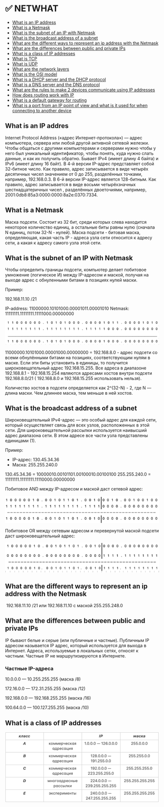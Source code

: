 # :white_check_mark: NETWHAT

- [What is an IP address](#p1)
- [What is a Netmask](#p2)
- [What is the subnet of an IP with Netmask](#p3)
- [What is the broadcast address of a subnet](#p4)
- [What are the different ways to represent an ip address with the Netmask](#p5)
- [What are the differences between public and private IPs](#p6)
- [What is a class of IP addresses](#p7)
- [What is TCP](#p8)
- [What is UDP](#p9)
- [What are the network layers](#p10)
- [What is the OSI model](#p11)
- [What is a DHCP server and the DHCP protocol](#p12)
- [What is a DNS server and the DNS protocol](#p13)
- [What are the rules to make 2 devices communicate using IP addresses](#p14)
- [How does routing work with IP](#p15)
- [What is a default gateway for routing](#p16)
- [What is a port from an IP point of view and what is it used for when connecting to another device](#p17)

## What is an IP addres <a name="p1"></a>

Internet Protocol Address («адрес Интернет-протокола») — адрес компьютера, сервера или любой другой активной сетевой железки. Чтобы общаться с другими компьютерами и серверами нужно чтобы у него был уникальный идентификатор, чтобы понять, куда нужно слать данные, и как их получить обратно.
Бывает IPv4 (имеет длину 4 байта) и IPv6 (имеет длину 16 байт).
В 4-й версии IP-адрес представляет собой 32-битное число. Как правило, адрес записывается в виде четырёх десятичных чисел значением от 0 до 255, разделённых точками, например, 192.168.0.3.
В 6-й версии IP-адрес является 128-битным. Как правило, адрес записывается в виде восьми четырёхзначных шестнадцатеричных чисел , разделённых двоеточиями, например, 2001:0db8:85a3:0000:0000:8a2e:0370:7334.

## What is a Netmask <a name="p2"></a>

Маска подсети. Состоит из 32 бит, среди которых слева находится некоторое количество единиц, а остальные биты равны нулю (сначала N единиц, потом 32-N - нулей). Маска подсети - битовая маска, определяющая, какая часть IP - адреса узла сети относится к адресу сети, а какая к адресу самого узла этой сети.

## What is the subnet of an IP with Netmask <a name="p3"></a>

Чтобы определить границы подсети, компьютер делает побитовое умножение (логическое И) между IP-адресом и маской, получая на выходе адрес с обнуленными битами в позициях нулей маски.

Пример:

192.168.11.10 /21

IP-address: 11000000.10101000.00001011.00001010
Netmask: 11111111.11111111.11111000.00000000

![](https://github.com/ntomika/netwhat/raw/main/img/subnetIP.png) 

11000000.10101000.00001000.00000000 = 192.168.8.0 - адрес подсети со всеми обнулёнными битами на позициях, соответствующим нулям в маске.
Если эти биты установить в единицы, то получится широковещательный адрес 192.168.15.255.
Все адреса в диапазоне 192.168.8.1 - 192.168.15.254 являются адресами хостов внутри подсети 192.168.8.0/21 ( 192.168.8.0 и 192.168.15.255 использовать нельзя).

Количество хостов в подсети определяется как 2^(32-N) - 2, где N — длина маски. Чем длиннее маска, тем меньше в ней хостов.

## What is the broadcast address of a subnet  <a name="p4"></a>

Широковещательный IPv4-адрес — это особый адрес для каждой сети, который осуществляет связь для всех узлов, расположенных в этой сети.
Для широковещательной рассылки используется наивысший адрес диапазона сети. В этом адресе все части узла представлены единицами (1).

Пример:

* IP-адрес: 130.45.34.36
* Маска: 255.255.240.0

130.45.34.36 = 10000010.00101101.00100010.00100100
255.255.240.0 = 11111111.11111111.11110000.00000000

Побитовое AND между IP-адресом и маской даст сетевой адрес:

![](https://github.com/ntomika/netwhat/raw/main/img/andbit.png) 

Побитовое OR между сетевым адресом и перевернутой маской подсети даст широковещательный адрес:

![](https://github.com/ntomika/netwhat/raw/main/img/orbit.png)

## What are the different ways to represent an ip address with the Netmask <a name="p5"></a>

 192.168.11.10 /21 или 192.168.11.10 с маской 255.255.248.0

## What are the differences between public and private IPs <a name="p6"></a>

IP бывают белые и серые (или публичные и частные). Публичным IP адресом называется IP адрес, который используется для выхода в Интернет. Адреса, используемые в локальных сетях, относят к частным. Частные IP не маршрутизируются в Интернете.

### Частные IP-адреса

10.0.0.0 — 10.255.255.255 (маска /8)

172.16.0.0 — 172.31.255.255 (маска /12)

192.168.0.0 — 192.168.255.255 (маска /16)

100.64.0.0 — 100.127.255.255 (маска /10)

## What is a class of IP addresses <a name="p7"></a>

![](https://github.com/ntomika/netwhat/raw/main/img/private.png) 
